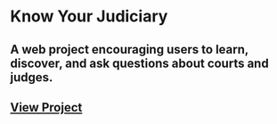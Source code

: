 # Know Your Judiciary
## A web project encouraging users to learn, discover, and ask questions about courts and judges.

## [View Project](http://calebcalebcaleb.com/judges)